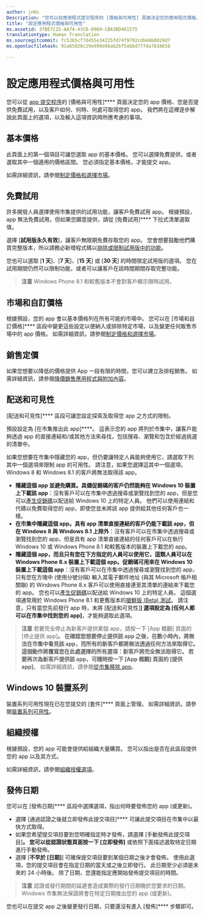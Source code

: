 ```yaml
---
author: jnHs
Description: "您可以從應用程式提交程序的 [價格與可用性] 頁面決定您的應用程式價格、您是否提供免費試用，以及客戶如何、何時、何處可取得您的應用程式。"
title: "設定應用程式價格與可用性"
ms.assetid: 37BE7C25-AA74-43CD-8969-CBA3BD481575
translationtype: Human Translation
ms.sourcegitcommit: fc5265cf7d455e34225fd74f9792cdb46b0029d7
ms.openlocfilehash: 91a65020c29e990d96ab26f5abbd777da7810658

---
```


# 設定應用程式價格與可用性


您可以從 [app 提交程序](app-submissions.md)的 [價格與可用性]**** 頁面決定您的 app 價格、您是否提供免費試用，以及客戶如何、何時、何處可取得您的 app。 我們將在這裡逐步解說此頁面上的選項，以及輸入這項資訊時所應考慮的事項。

## 基本價格


此頁面上的第一個項目可讓您選取 app 的基本價格。 您可以選擇免費提供，或者選取其中一個適用的價格區間。 您必須指定基本價格，才能提交 app。

如需詳細資訊，請參閱[制定價格和選擇市場](define-pricing-and-market-selection.md)。

## 免費試用


許多開發人員選擇使用市集提供的試用功能，讓客戶免費試用 app。 根據預設，app 無法免費試用，但如果您願意提供，請從 [免費試用]**** 下拉式清單選取值。

選擇 [**試用版永久有效**]，讓客戶無限期免費存取您的 app。 您會想要鼓勵他們購買完整版本，所以請務必新增程式碼以[排除或限制試用版中的功能](https://msdn.microsoft.com/library/windows/apps/mt219685)。

您也可以選取 [**1 天**]、[**7 天**]、[**15 天**] 或 [**30 天**] 的時間限定試用版的選項。 您在試用期間仍然可以限制功能，或者可以讓客戶在該時間期間存取完整功能。

> **注意** Windows Phone 8.1 和較舊版本不會對客戶顯示限時試用。

## 市場和自訂價格


根據預設，您的 app 會以基本價格列在所有可能的市場中。 您可以在 [市場和自訂價格]**** 區段中變更這些設定以便納入或排除特定市場，以及變更任何販售市場中的 app 價格。 如需詳細資訊，請參閱[制定價格和選擇市場](define-pricing-and-market-selection.md)。

## 銷售定價


如果您想要以降低的價格提供 App 一段有限的時間，您可以建立及排程銷售。 如需詳細資訊，請參閱[降價銷售應用程式與附加內容](put-apps-and-add-ons-on-sale.md)。

## 配送和可見性


[配送和可見性]**** 區段可讓您設定探索及取得您 app 之方式的限制。

預設設定為 [在市集推出此 app]****。 這表示您的 app 將列於市集中，讓客戶能夠透過 app 的直接連結和/或其他方法來尋找，包括搜尋、瀏覽和包含於經過挑選的清單中。

如果您想要在市集中隱藏您的 app，但仍要讓特定人員能夠使用它，請選取下列其中一個選項來限制 app 的可用性。 請注意，如果您選擇這其中一個選項，Windows 8 和 Windows 8.1 的客戶將無法取得該 app。

-   **隱藏這個 app 並避免購買。具備促銷碼的客戶仍然能夠在 Windows 10 裝置上下載該 app**：沒有客戶可以在市集中透過搜尋或瀏覽找到您的 app，但是您可以[產生促銷碼](generate-promotional-codes.md)以配送給 Windows 10 上的特定人員。 他們可以使用連結和代碼以免費取得您的 app，即使您並未將該 app 提供給其他任何客戶也一樣。
-   **在市集中隱藏這個 app。具有 app 清單直接連結的客戶仍能下載該 app，但在 Windows 8 與 Windows 8.1 上除外**：沒有客戶可以在市集中透過搜尋或瀏覽找到您的 app，但是具有 app 清單直接連結的任何客戶可以在執行 Windows 10 或 Windows Phone 8.1 和較舊版本的裝置上下載您的 app。
-   **隱藏這個 app，而且只有您在下方指定的人員可以使用它，這類人員可以在 Windows Phone 8.x 裝置上下載這個 app。促銷碼可用來在 Windows 10 裝置上下載這個 app**：沒有客戶可以在市集中透過搜尋或瀏覽找到您的 app，只有您在方塊中 (使用分號分隔) 輸入其電子郵件地址 (與其 Microsoft 帳戶相關聯) 的 Windows Phone 8.x 客戶可以使用直接連至其清單的連結來下載您的 app。 您也可以[產生促銷碼](generate-promotional-codes.md)以配送給 Windows 10 上的特定人員。 這個選項通常用於 Windows Phone 8.1 和更舊版本的[搶鮮版 (Beta) 測試](beta-testing-and-targeted-distribution.md)。 請注意，只有當您先前發行 app 時，未將 [配送和可見性]****] 選項設定為 [任何人都可以在市集中找到您的 app]****，才能夠選取此選項。

> **注意** 若要完全停止為新客戶提供某個 app，請按一下 [App 概觀] 頁面的 [停止提供 app]****。 在確認您想要停止提供該 app 之後，在數小時內，將無法在市集中看見該 app，而所有的新客戶都將無法透過任何方法來取得它。 這個動作將覆寫您在此處選擇的所有選項：新客戶將完全無法取得它。 若要再次為新客戶提供該 app，可隨時按一下 [App 概觀] 頁面的 [提供 app]****。 如需詳細資訊，請參閱[從市集移除 app](guidance-for-app-package-management.md#removing-an-app-from-the-store)。

## Windows 10 裝置系列

裝置系列可用性現在已在您提交的 [套件]**** 頁面上管理。 如需詳細資訊，請參閱[裝置系列可用性](upload-app-packages.md#device-family-availability)。

## 組織授權


根據預設，您的 app 可能會提供給組織大量購買。 您可以指出是否在此區段提供您的 app 以及其方式。

如需詳細資訊，請參閱[組織授權選項](organizational-licensing.md)。

## 發佈日期


您可以在 [發佈日期]**** 區段中選擇選項，指出何時要發佈您的 app (或更新)。

-   選擇 [通過認證之後就立即發佈此提交項目]**** 可讓此提交項目在市集中以最快方式取得。
-   如果您希望提交項目要到您明確指定時才發佈，請選擇 [手動發佈此提交項目]****。 您可以從認證狀態頁面按一下 [立即發佈]**** 或依照下面描述選取特定日期進行手動發佈。
-   選擇 [**不早於 \[日期\]**] 可確保提交項目要到某個日期之後才會發佈。 使用此選項，您的提交項目會在指定日期的當天或之後立即發行。 此日期至少必須是未來的 24 小時後。 除了日期，您還能指定應開始發佈提交項目的時間。

   > **注意** 認證或發行期間的延遲會造成實際的發行日期晚於您要求的日期。 Windows 市集無法保證將會在特定日期推出您的 app (或更新)。

您也可以在提交 app 之後變更發行日期，只要還沒有進入 [發佈]**** 步驟即可。
 

 







<!--HONumber=Sep16_HO2-->


